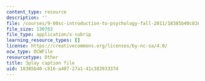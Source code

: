 ```yaml
---
content_type: resource
description: ''
file: /courses/9-00sc-introduction-to-psychology-fall-2011/18385b40c816a40727a141c38393337d_qZdm4mpQA_8.srt
file_size: 130763
file_type: application/x-subrip
learning_resource_types: []
license: https://creativecommons.org/licenses/by-nc-sa/4.0/
ocw_type: OCWFile
resourcetype: Other
title: 3play caption file
uid: 18385b40-c816-a407-27a1-41c38393337d
---
```

